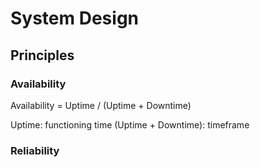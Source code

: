 # System Design

## Principles

### Availability

Availability = Uptime / (Uptime + Downtime)

Uptime: functioning time
(Uptime + Downtime): timeframe

### Reliability
